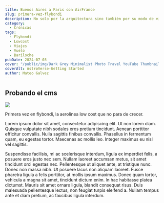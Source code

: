 ```yaml
---
title: Buenos Aires a Paris con AirFrance
slug: primera-vez-flybondi
description: No solo por la arquitectura sino también por su modo de vida.
category:
  - Crónicas
tags:
  - Flybondi
  - Lowcost
  - Viajes
  - Vuelo
  - Bariloche
pubDate: 2024-07-03
cover: "/public/img/Dark Grey Minimalist Photo Travel YouTube Thumbnail.png"
coverAlt: AstroVerse-Getting Started
author: Mateo Galvez
---
```


## Probando el cms

![](</images/Captura de pantalla 2024-05-08 123330.png>)

Primera vez en flybondi, la aerolinea low cost que no para de crecer.

Lorem ipsum dolor sit amet, consectetur adipiscing elit. Ut non lorem diam. Quisque vulputate nibh sodales eros pretium tincidunt. Aenean porttitor efficitur convallis. Nulla sagittis finibus convallis. Phasellus in fermentum quam, eu egestas tortor. Maecenas ac mollis leo. Integer maximus eu nisl vel sagittis.

Suspendisse facilisis, mi ac scelerisque interdum, ligula ex imperdiet felis, a posuere eros justo nec sem. Nullam laoreet accumsan metus, sit amet tincidunt orci egestas nec. Pellentesque ut aliquet ante, at tristique nunc. Donec non massa nibh. Ut posuere lacus non aliquam laoreet. Fusce pharetra ligula a felis porttitor, at mollis ipsum maximus. Donec quam tortor, vehicula a magna sit amet, tincidunt dictum enim. In hac habitasse platea dictumst. Mauris sit amet ornare ligula, blandit consequat risus. Duis malesuada pellentesque lectus, non feugiat turpis eleifend a. Nullam tempus ante et diam pretium, ac faucibus ligula interdum.
